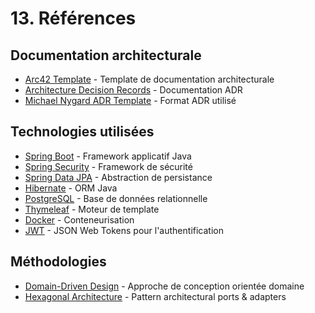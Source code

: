 # 13. Références

## Documentation architecturale

- [Arc42 Template](https://arc42.org) - Template de documentation architecturale
- [Architecture Decision Records](https://github.com/joelparkerhenderson/architecture-decision-record) - Documentation ADR
- [Michael Nygard ADR Template](https://github.com/joelparkerhenderson/architecture-decision-record/tree/main/locales/en/templates/decision-record-template-by-michael-nygard) - Format ADR utilisé

## Technologies utilisées

- [Spring Boot](https://spring.io/projects/spring-boot) - Framework applicatif Java
- [Spring Security](https://spring.io/projects/spring-security) - Framework de sécurité
- [Spring Data JPA](https://spring.io/projects/spring-data-jpa) - Abstraction de persistance
- [Hibernate](https://hibernate.org) - ORM Java
- [PostgreSQL](https://www.postgresql.org) - Base de données relationnelle
- [Thymeleaf](https://www.thymeleaf.org) - Moteur de template
- [Docker](https://www.docker.com) - Conteneurisation
- [JWT](https://jwt.io) - JSON Web Tokens pour l'authentification

## Méthodologies

- [Domain-Driven Design](https://domainlanguage.com/ddd/) - Approche de conception orientée domaine
- [Hexagonal Architecture](https://alistair.cockburn.us/hexagonal-architecture/) - Pattern architectural ports & adapters